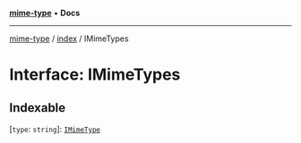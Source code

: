 [**mime-type**](../../README.md) • **Docs**

***

[mime-type](../../modules.md) / [index](../README.md) / IMimeTypes

# Interface: IMimeTypes

## Indexable

 \[`type`: `string`\]: [`IMimeType`](IMimeType.md)
